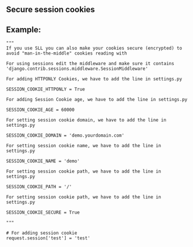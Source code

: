 Secure session cookies
-------

## Example:

    """
    If you use SLL you can also make your cookies secure (encrypted) to 
    avoid "man-in-the-middle" cookies reading with

    For using sessions edit the middleware and make sure it contains 'django.contrib.sessions.middleware.SessionMiddleware'

    For adding HTTPONLY Cookies, we have to add the line in settings.py

    SESSION_COOKIE_HTTPONLY = True

    For adding Session Cookie age, we have to add the line in settings.py
	
    SESSION_COOKIE_AGE = 60000

    For setting session cookie domain, we have to add the line in settings.py

    SESSION_COOKIE_DOMAIN = 'demo.yourdomain.com'

	For setting session cookie name, we have to add the line in settings.py
	
	SESSION_COOKIE_NAME = 'demo'    
	
	For setting session cookie path, we have to add the line in settings.py
	
	SESSION_COOKIE_PATH = '/'

	For setting session cookie path, we have to add the line in settings.py
	
	SESSION_COOKIE_SECURE = True
	
	"""

	# For adding session cookie
	request.session['test'] = 'test'